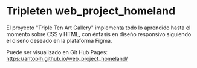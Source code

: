 # Tripleten web_project_homeland


El proyecto "Triple Ten Art Gallery" implementa todo lo aprendido hasta el momento sobre CSS y HTML, con énfasis en diseño responsivo siguiendo el diseño deseado en la plataforma Figma. 

Puede ser visualizado en Git Hub Pages:  https://antoplh.github.io/web_project_homeland/

